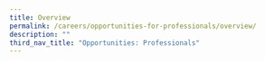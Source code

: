 ```yaml
---
title: Overview
permalink: /careers/opportunities-for-professionals/overview/
description: ""
third_nav_title: "Opportunities: Professionals"
---
```

